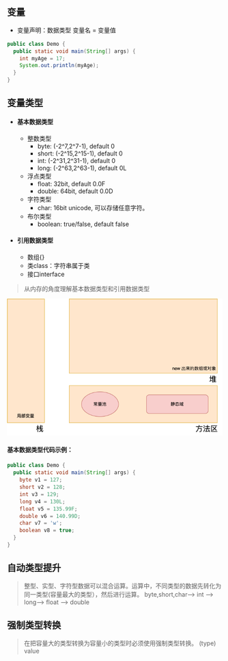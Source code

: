 ## 变量
- 变量声明：数据类型 变量名 = 变量值
```java
public class Demo {
  public static void main(String[] args) {
    int myAge = 17;
    System.out.println(myAge);
  }
}
```

## 变量类型
- #### 基本数据类型
  - 整数类型
    - byte: (-2^7,2^7-1), default 0
    - short: (-2^15,2^15-1), default 0
    - int: (-2^31,2^31-1), default 0
    - long: (-2^63,2^63-1), default 0L
  - 浮点类型
    - float: 32bit, default 0.0F
    - double: 64bit, default 0.0D
  - 字符类型
    - char: 16bit unicode, 可以存储任意字符。
  - 布尔类型
    - boolean: true/false, default false
- #### 引用数据类型
  - 数组{}
  - 类class：字符串属于类
  - 接口interface
> 从内存的角度理解基本数据类型和引用数据类型

![内存的简化结构](内存简化示意图.png)
#### 基本数据类型代码示例：
```java
public class Demo {
  public static void main(String[] args) {
    byte v1 = 127;
    short v2 = 128;
    int v3 = 129;
    long v4 = 130L;
    float v5 = 135.99F;
    double v6 = 140.99D;
    char v7 = 'w';
    boolean v8 = true;
  }
}
```

## 自动类型提升
> 整型、实型、字符型数据可以混合运算。运算中，不同类型的数据先转化为同一类型(容量最大的类型），然后进行运算。
> byte,short,char—> int —> long—> float —> double 

## 强制类型转换
> 在把容量大的类型转换为容量小的类型时必须使用强制类型转换。
> (type) value
